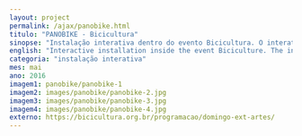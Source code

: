```yaml
---
layout: project
permalink: /ajax/panobike.html
titulo: "PANOBIKE - Bicicultura"
sinopse: "Instalação interativa dentro do evento Bicicultura. O interator pode pedalar por uma versão 360 graus de São Paulo montada em glitch art. Projeto em parceria com Giovanna Casimiro e Luis Leão."
english: "Interactive installation inside the event Biciculture. The interactor can pedal for a 360 degree version of São Paulo mounted on glitch art. Project in partnership with Giovanna Casimiro and Luis Leão."
categoria: "instalação interativa"
mes: mai
ano: 2016
imagem1: panobike/panobike-1
imagem2: images/panobike/panobike-2.jpg
imagem3: images/panobike/panobike-3.jpg
imagem4: images/panobike/panobike-4.jpg
externo: https://bicicultura.org.br/programacao/domingo-ext-artes/
---
```

